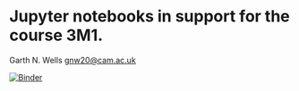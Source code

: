# Jupyter notebooks in support for the course 3M1.

Garth N. Wells <gnw20@cam.ac.uk>

[![Binder](http://mybinder.org/badge.svg)](http://mybinder.org/repo/garth-wells/notebooks-3M1)
